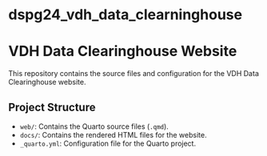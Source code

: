 # dspg24_vdh_data_clearninghouse
# VDH Data Clearinghouse Website

This repository contains the source files and configuration for the VDH Data Clearinghouse website.

## Project Structure

- `web/`: Contains the Quarto source files (`.qmd`).
- `docs/`: Contains the rendered HTML files for the website.
- `_quarto.yml`: Configuration file for the Quarto project.


